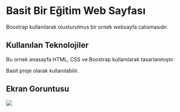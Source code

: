 <h1> Basit Bir Eğitim Web Sayfası  </h1>

Boostrap kullanılarak olusturulmus bir ornek websayfa calısmasıdır.

 <h2>Kullanılan Teknolojiler</h2>

 Bu ornek anasayfa HTML, CSS  ve Boostrap kullanılarak tasarlanmıştır.

 
 Basit proje olarak kullanılabilir.

 

 <h2>Ekran Goruntusu</h2>

 ![](scholl.gif)
